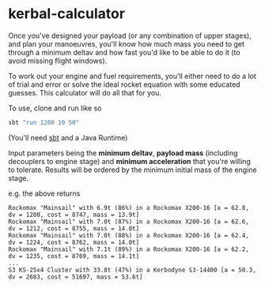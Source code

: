 # kerbal-calculator

Once you've designed your payload (or any combination of upper
stages), and plan your manoeuvres, you'll know how much mass you need
to get through a minimum deltav and how fast you'd like to be able to
do it (to avoid missing flight windows).

To work out your engine and fuel requirements, you'll either need to
do a lot of trial and error or solve the ideal rocket equation with
some educated guesses. This calculator will do all that for you.

To use, clone and run like so

```scala
sbt "run 1200 10 50"
```

(You'll need [sbt](http://www.scala-sbt.org/download.html) and a Java Runtime)

Input parameters being the **minimum deltav**, **payload mass**
(including decouplers to engine stage) and **minimum acceleration**
that you're willing to tolerate. Results will be ordered by the
minimum initial mass of the engine stage.

e.g. the above returns

```
Rockomax "Mainsail" with 6.9t (86%) in a Rockomax X200-16 [a = 62.8, dv = 1200, cost = 8747, mass = 13.9t]
Rockomax "Mainsail" with 7.0t (87%) in a Rockomax X200-16 [a = 62.6, dv = 1212, cost = 8755, mass = 14.0t]
Rockomax "Mainsail" with 7.0t (88%) in a Rockomax X200-16 [a = 62.4, dv = 1224, cost = 8762, mass = 14.0t]
Rockomax "Mainsail" with 7.1t (89%) in a Rockomax X200-16 [a = 62.2, dv = 1235, cost = 8769, mass = 14.1t]
...
S3 KS-25x4 Cluster with 33.8t (47%) in a Kerbodyne S3-14400 [a = 50.3, dv = 2683, cost = 51697, mass = 53.6t]
```
